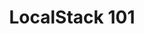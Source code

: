 ---
title: "LocalStack 101"
linkTitle: "LocalStack 101"
weight: 6
description: >
  The LocalStack e-course will walk you through everything you need to know to get started using LocalStack
  and on your way to becoming a more efficient and productive Cloud developer. Have fun exploring!
type: academy
thumbnail: thumbnail.jpg
layout: single
---